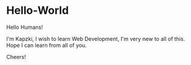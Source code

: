 # Hello-World

Hello Humans!

I'm Kapzki, I wish to learn Web Development, I'm very new to all of this.
Hope I can learn from all of you.

Cheers!
